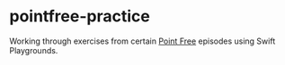 # pointfree-practice

Working through exercises from certain [Point Free](https://pointfree.co) episodes using Swift Playgrounds.
